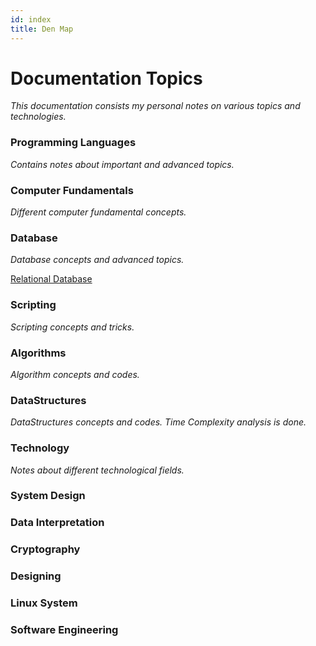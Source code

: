 ```yaml
---
id: index
title: Den Map
---
```


# Documentation Topics

*This documentation consists my personal notes on various topics and technologies.*

### Programming Languages
*Contains notes about important and advanced topics.*

### Computer Fundamentals
*Different computer fundamental concepts.*

### Database
*Database concepts and advanced topics.*

[Relational Database](Database/Relational%20Database/Intro)

### Scripting
*Scripting concepts and tricks.*

### Algorithms
*Algorithm concepts and codes.*

### DataStructures
*DataStructures concepts and codes. Time Complexity analysis is done.*

### Technology
*Notes about different technological fields.*

### System Design

### Data Interpretation

### Cryptography

### Designing

### Linux System

### Software Engineering
